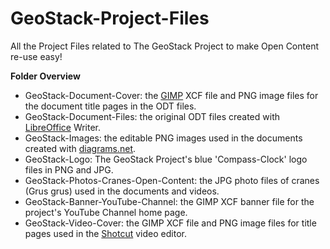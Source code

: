 # GeoStack-Project-Files
All the Project Files related to The GeoStack Project to make Open Content re-use easy!

**Folder Overview**
- GeoStack-Document-Cover: the [GIMP](https://www.gimp.org/) XCF file and PNG image files for the document title pages in the ODT files.
- GeoStack-Document-Files: the original ODT files created with [LibreOffice](https://libreoffice.org/) Writer.
- GeoStack-Images: the editable PNG images used in the documents created with [diagrams.net](https://www.diagrams.net/).
- GeoStack-Logo: The GeoStack Project's blue 'Compass-Clock' logo files in PNG and JPG.
- GeoStack-Photos-Cranes-Open-Content: the JPG photo files of cranes (Grus grus) used in the documents and videos.
- GeoStack-Banner-YouTube-Channel: the GIMP XCF banner file for the project's YouTube Channel home page.
- GeoStack-Video-Cover: the GIMP XCF file and PNG image files for title pages used in the [Shotcut](http://shotcut.org/) video editor.
